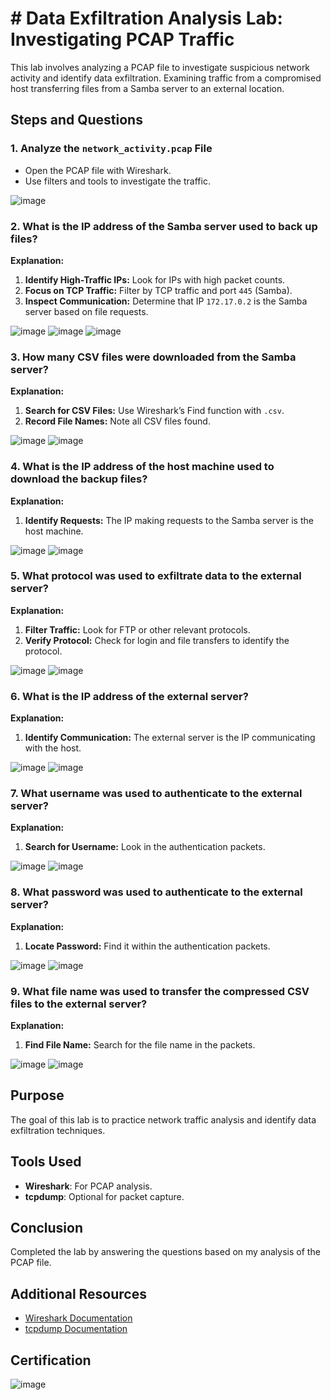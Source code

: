 # # Data Exfiltration Analysis Lab: Investigating PCAP Traffic
This lab involves analyzing a PCAP file to investigate suspicious network activity and identify data exfiltration. Examining traffic from a compromised host transferring files from a Samba server to an external location.

## Steps and Questions

### 1. Analyze the `network_activity.pcap` File
- Open the PCAP file with Wireshark.
- Use filters and tools to investigate the traffic.

![image](https://github.com/user-attachments/assets/874eb7c9-34d9-49ac-80be-6ef2bd719de1)

### 2. What is the IP address of the Samba server used to back up files?

**Explanation:**
1. **Identify High-Traffic IPs:** Look for IPs with high packet counts.
2. **Focus on TCP Traffic:** Filter by TCP traffic and port `445` (Samba).
3. **Inspect Communication:** Determine that IP `172.17.0.2` is the Samba server based on file requests.

![image](https://github.com/user-attachments/assets/aaef0df8-d063-4e06-9fa3-52b966fa2503)
![image](https://github.com/user-attachments/assets/0b4fd5cc-0a82-44ec-9928-7089a8821afa)
![image](https://github.com/user-attachments/assets/b82ad3c8-945f-4240-920b-44568106262f)

### 3. How many CSV files were downloaded from the Samba server?

**Explanation:**
1. **Search for CSV Files:** Use Wireshark’s Find function with `.csv`.
2. **Record File Names:** Note all CSV files found.

![image](https://github.com/user-attachments/assets/035c248d-68a5-45b6-8f1e-bb08a86946a8)
![image](https://github.com/user-attachments/assets/de648782-9054-42e6-a7db-7272cf431fc0)


### 4. What is the IP address of the host machine used to download the backup files?

**Explanation:**
1. **Identify Requests:** The IP making requests to the Samba server is the host machine.

![image](https://github.com/user-attachments/assets/ef72edf7-b02e-47c7-840a-a2d1419e470a)
![image](https://github.com/user-attachments/assets/497a691e-e7b9-40ea-8508-9c50d48b8fa7)

### 5. What protocol was used to exfiltrate data to the external server?

**Explanation:**
1. **Filter Traffic:** Look for FTP or other relevant protocols.
2. **Verify Protocol:** Check for login and file transfers to identify the protocol.

![image](https://github.com/user-attachments/assets/0e8f8ac8-73e8-43c0-9770-ff2c0b0470d6)
![image](https://github.com/user-attachments/assets/18c7543e-94dc-4079-877c-cb5ddb7fe0a1)

### 6. What is the IP address of the external server?

**Explanation:**
1. **Identify Communication:** The external server is the IP communicating with the host.

![image](https://github.com/user-attachments/assets/dbd7274e-5256-4156-b1ed-e955f4611823)
![image](https://github.com/user-attachments/assets/5477b43f-fa49-411e-959a-26f347d45dfc)

### 7. What username was used to authenticate to the external server?

**Explanation:**
1. **Search for Username:** Look in the authentication packets.

![image](https://github.com/user-attachments/assets/eea84d04-4738-41e5-87ab-6fb7db6897ba)
![image](https://github.com/user-attachments/assets/b444a403-4106-4018-b42a-79e359f319f0)

### 8. What password was used to authenticate to the external server?

**Explanation:**
1. **Locate Password:** Find it within the authentication packets.

![image](https://github.com/user-attachments/assets/6d7b82e3-1619-4e45-a4ca-6bc0b552fea3)
![image](https://github.com/user-attachments/assets/259d340f-188c-433c-9e53-0bee7957df1f)

### 9. What file name was used to transfer the compressed CSV files to the external server?

**Explanation:**
1. **Find File Name:** Search for the file name in the packets.

![image](https://github.com/user-attachments/assets/f0bbb960-807c-40b7-b24f-e4c3d1ee06ad)
![image](https://github.com/user-attachments/assets/5f7405fc-fb07-4445-91a9-82eb7a53608c)


## Purpose

The goal of this lab is to practice network traffic analysis and identify data exfiltration techniques.

## Tools Used

- **Wireshark**: For PCAP analysis.
- **tcpdump**: Optional for packet capture.

## Conclusion

Completed the lab by answering the questions based on my analysis of the PCAP file.

## Additional Resources

- [Wireshark Documentation](https://www.wireshark.org/docs/)
- [tcpdump Documentation](https://www.tcpdump.org/manpages/tcpdump.1.html)

## Certification
![image](https://github.com/user-attachments/assets/fd3e04bb-a829-47c8-aee5-03737dc8f343)




